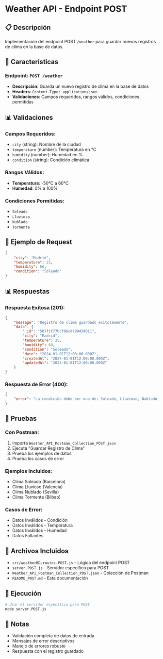 # Weather API - Endpoint POST

## 📋 Descripción
Implementación del endpoint POST `/weather` para guardar nuevos registros de clima en la base de datos.

## 🚀 Características

### **Endpoint**: `POST /weather`
- **Descripción**: Guarda un nuevo registro de clima en la base de datos
- **Headers**: `Content-Type: application/json`
- **Validaciones**: Campos requeridos, rangos válidos, condiciones permitidas

## 📊 Validaciones

### **Campos Requeridos**:
- `city` (string): Nombre de la ciudad
- `temperature` (number): Temperatura en °C
- `humidity` (number): Humedad en %
- `condition` (string): Condición climática

### **Rangos Válidos**:
- **Temperatura**: -50°C a 60°C
- **Humedad**: 0% a 100%

### **Condiciones Permitidas**:
- `Soleado`
- `Lluvioso`
- `Nublado`
- `Tormenta`

## 📝 Ejemplo de Request

```json
{
    "city": "Madrid",
    "temperature": 25,
    "humidity": 60,
    "condition": "Soleado"
}
```

## 📊 Respuestas

### **Respuesta Exitosa** (201):
```json
{
    "message": "Registro de clima guardado exitosamente",
    "data": {
        "_id": "507f1f77bcf86cd799439011",
        "city": "Madrid",
        "temperature": 25,
        "humidity": 60,
        "condition": "Soleado",
        "date": "2024-01-01T12:00:00.000Z",
        "createdAt": "2024-01-01T12:00:00.000Z",
        "updatedAt": "2024-01-01T12:00:00.000Z"
    }
}
```

### **Respuesta de Error** (400):
```json
{
    "error": "La condición debe ser una de: Soleado, Lluvioso, Nublado, Tormenta"
}
```

## 🧪 Pruebas

### **Con Postman**:
1. Importa `Weather_API_Postman_Collection_POST.json`
2. Ejecuta "Guardar Registro de Clima"
3. Prueba los ejemplos de datos
4. Prueba los casos de error

### **Ejemplos Incluidos**:
- Clima Soleado (Barcelona)
- Clima Lluvioso (Valencia)
- Clima Nublado (Sevilla)
- Clima Tormenta (Bilbao)

### **Casos de Error**:
- Datos Inválidos - Condición
- Datos Inválidos - Temperatura
- Datos Inválidos - Humedad
- Datos Faltantes

## 🔧 Archivos Incluidos

- `src/weatherBD.routes.POST.js` - Lógica del endpoint POST
- `server.POST.js` - Servidor específico para POST
- `Weather_API_Postman_Collection_POST.json` - Colección de Postman
- `README_POST.md` - Esta documentación

## 🚀 Ejecución

```bash
# Usar el servidor específico para POST
node server.POST.js
```

## 📝 Notas

- Validación completa de datos de entrada
- Mensajes de error descriptivos
- Manejo de errores robusto
- Respuesta con el registro guardado 